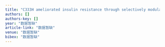 ```yaml
---
title: "C333H ameliorated insulin resistance through selectively modulating peroxisome proliferator-activated receptor γ in brown adipose tissue of db/db Mice"
authors: []
authors-key: []
year: "数据暂缺"
article-link: "数据暂缺"
venue: "数据暂缺"
bibex: "数据暂缺"
---
```


